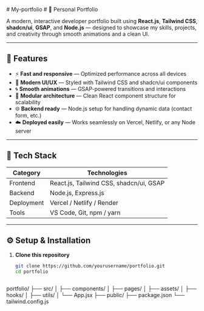 #   M y - p o r t f o l i o 
 
 # 🚀 Personal Portfolio

A modern, interactive developer portfolio built using **React.js**, **Tailwind CSS**, **shadcn/ui**, **GSAP**, and **Node.js** — designed to showcase my skills, projects, and creativity through smooth animations and a clean UI.

---

## 🌟 Features

- ⚡ **Fast and responsive** — Optimized performance across all devices  
- 🎨 **Modern UI/UX** — Styled with Tailwind CSS and shadcn/ui components  
- 🌀 **Smooth animations** — GSAP-powered transitions and interactions  
- 🧩 **Modular architecture** — Clean React component structure for scalability  
- 🌐 **Backend ready** — Node.js setup for handling dynamic data (contact form, etc.)  
- ☁️ **Deployed easily** — Works seamlessly on Vercel, Netlify, or any Node server  

---

## 🧠 Tech Stack

| Category | Technologies |
|-----------|---------------|
| Frontend | React.js, Tailwind CSS, shadcn/ui, GSAP |
| Backend | Node.js, Express.js |
| Deployment | Vercel / Netlify / Render |
| Tools | VS Code, Git, npm / yarn |

---

## ⚙️ Setup & Installation

1. **Clone this repository**
   ```bash
   git clone https://github.com/yourusername/portfolio.git
   cd portfolio



portfolio/
├── src/
│   ├── components/
│   ├── pages/
│   ├── assets/
│   ├── hooks/
│   ├── utils/
│   └── App.jsx
├── public/
├── package.json
└── tailwind.config.js
